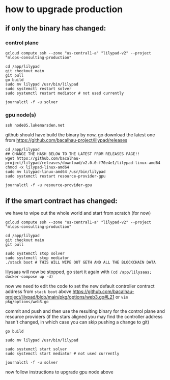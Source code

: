 # how to upgrade production

## if only the binary has changed:

### control plane

```
gcloud compute ssh --zone "us-central1-a" "lilypad-v2" --project "mlops-consulting-production"
```

```
cd /app/lilypad
git checkout main
git pull
go build
sudo mv lilypad /usr/bin/lilypad
sudo systemctl restart solver
sudo systemctl restart mediator # not used currently
```

```
journalctl -f -u solver
```

### gpu node(s)

```
ssh node05.lukemarsden.net
```

github should have build the binary by now, go download the latest one from https://github.com/bacalhau-project/lilypad/releases

```
cd /app/lilypad
## CHANGE THE HASH BELOW TO THE LATEST FROM RELEASES PAGE!!
wget https://github.com/bacalhau-project/lilypad/releases/download/v2.0.0-f70e4e1/lilypad-linux-amd64
chmod +x lilypad-linux-amd64
sudo mv lilypad-linux-amd64 /usr/bin/lilypad
sudo systemctl restart resource-provider-gpu
```

```
journalctl -f -u resource-provider-gpu
```


## if the smart contract has changed:

we have to wipe out the whole world and start from scratch (for now)


```
gcloud compute ssh --zone "us-central1-a" "lilypad-v2" --project "mlops-consulting-production"
```

```
cd /app/lilypad
git checkout main
git pull

sudo systemctl stop solver
sudo systemctl stop mediator
./stack boot # THIS WILL WIPE OUT GETH AND ALL THE BLOCKCHAIN DATA
```

lilysaas will now be stopped, go start it again with `(cd /app/lilysaas; docker-compose up -d)`

now we need to edit the code to set the new default controller contract address from `stack boot` above
https://github.com/bacalhau-project/lilypad/blob/main/pkg/options/web3.go#L21
or `vim pkg/options/web3.go`

commit and push and then use the resulting binary for the control plane and resource providers
(if the stars aligned you may find the controller address hasn't changed, in which case you can skip pushing a change to git)

```
go build

sudo mv lilypad /usr/bin/lilypad

sudo systemctl start solver
sudo systemctl start mediator # not used currently
```
```
journalctl -f -u solver
```

now follow instructions to upgrade gpu node above

